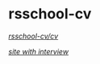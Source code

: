 # rsschool-cv
*[rsschool-cv/cv](https://satoshi15122021.github.io/rsschool-cv/cv)*


*[site with interview](https://satoshi15122021.github.io/rsschool-cv/index.html)*
